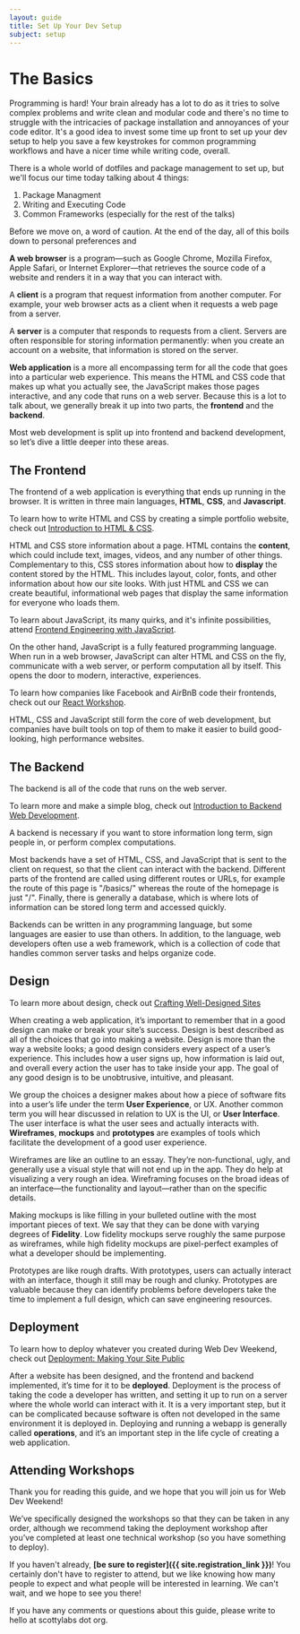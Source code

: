 ```yaml
---
layout: guide
title: Set Up Your Dev Setup
subject: setup
---
```


# The Basics

Programming is hard! Your brain already has a lot to do as it tries to solve complex problems and write clean and modular code and there's no time to struggle with the intricacies of package installation and annoyances of your code editor. It's a good idea to invest some time up front to set up your dev setup to help you save a few keystrokes for common programming workflows and have a nicer time while writing code, overall.

There is a whole world of dotfiles and package management to set up, but we'll focus our time today talking about 4 things:
1. Package Managment
1. Writing and Executing Code
1. Common Frameworks (especially for the rest of the talks)

Before we move on, a word of caution. At the end of the day, all of this boils down to personal preferences and 

__A web browser__ is a program—such as Google Chrome, Mozilla Firefox, Apple
Safari, or Internet Explorer—that retrieves the source code of a website and
renders it in a way that you can interact with.

A __client__ is a program that request information from another computer. For
example, your web browser acts as a client when it requests a web page from a
server.

A __server__ is a computer that responds to requests from a client. Servers are
often responsible for storing information permanently: when you create an
account on a website, that information is stored on the server.

__Web application__ is a more all encompassing term for all the code that goes
into a particular web experience. This means the HTML and CSS code that makes up
what you actually see, the JavaScript makes those pages interactive, and any
code that runs on a web server. Because this is a lot to talk about, we
generally break it up into two parts, the __frontend__ and the __backend__.

Most web development is split up into frontend and backend development, so let’s
dive a little deeper into these areas.

## The Frontend

The frontend of a web application is everything that ends up running in the
browser. It is written in three main languages, __HTML__, __CSS__, and
__Javascript__.

<span class="aside">To learn how to write HTML and CSS by creating a simple
portfolio website, check out <a href="{{ site.baseurl
}}/html+css/">Introduction to HTML & CSS</a>.</span>

HTML and CSS store information about a page. HTML contains the __content__,
which could include text, images, videos, and any number of other things.
Complementary to this, CSS stores information about how to __display__ the
content stored by the HTML. This includes layout, color, fonts, and other
information about how our site looks. With just HTML and CSS we can create
beautiful, informational web pages that display the same information for
everyone who loads them.

<span class="aside">To learn about JavaScript, its many quirks, and it's
infinite possibilities, attend <a href="{{ site.baseurl }}/javascript/">Frontend
Engineering with JavaScript</a>.</span>

On the other hand, JavaScript is a fully featured programming language.  When
run in a web browser, JavaScript can alter HTML and CSS on the fly, communicate
with a web server, or perform computation all by itself. This opens the door to
modern, interactive, experiences.

<span class="aside">To learn how companies like Facebook and AirBnB code their
frontends, check out our <a href="{{ site.baseurl }}/react/">React
Workshop</a>.</span>

HTML, CSS and JavaScript still form the core of web development, but companies
have built tools on top of them to make it easier to build good-looking, high
performance websites.

## The Backend

The backend is all of the code that runs on the web server.

<span class="aside">To learn more and make a simple blog, check out <a href="{{ site.baseurl }}/backend/">Introduction to Backend Web Development</a>.</span>

A backend is necessary if you want to store information long term, sign people
in, or perform complex computations.

Most backends have a set of HTML, CSS, and JavaScript that is sent to the client
on request, so that the client can interact with the backend. Different parts of
the frontend are called using different routes or URLs, for example the route of
this page is "/basics/" whereas the route of the homepage is just "/". Finally,
there is generally a database, which is where lots of information can be stored
long term and accessed quickly.

Backends can be written in any programming language, but some languages are
easier to use than others. In addition, to the language, web developers often
use a web framework, which is a collection of code that handles common server
tasks and helps organize code.

## Design

<span class="aside">To learn more about design, check out <a href="{{ site.baseurl }}/design/">Crafting Well-Designed Sites</a></span>

When creating a web application, it’s important to remember that in a good
design can make or break your site’s success. Design is best described as all of
the choices that go into making a website. Design is more than the way a website
looks; a good design considers every aspect of a user’s experience. This
includes how a user signs up, how information is laid out, and overall every
action the user has to take inside your app. The goal of any good design is to
be unobtrusive, intuitive, and pleasant.

We group the choices a designer makes about how a piece of software fits into a
user’s life under the term __User Experience__, or UX. Another common term you
will hear discussed in relation to UX is the UI, or __User Interface__. The user
interface is what the user sees and actually interacts with. __Wireframes__,
__mockups__ and __prototypes__ are examples of tools which facilitate the
development of a good user experience.

Wireframes are like an outline to an essay. They’re non-functional, ugly, and
generally use a visual style that will not end up in the app. They do help at
visualizing a very rough an idea. Wireframing focuses on the broad ideas of an
interface—the functionality and layout—rather than on the specific details.

Making mockups is like filling in your bulleted outline with the most important
pieces of text. We say that they can be done with varying degrees of
__Fidelity__. Low fidelity mockups serve roughly the same purpose as wireframes,
while high fidelity mockups are pixel-perfect examples of what a developer
should be implementing.

Prototypes are like rough drafts. With prototypes, users can actually interact
with an interface, though it still may be rough and clunky. Prototypes are
valuable because they can identify problems before developers take the time to
implement a full design, which can save engineering resources.

## Deployment

<span class="aside">To learn how to deploy whatever you created during Web Dev Weekend, check out <a href="{{ site.baseurl }}/deployment/">Deployment: Making Your Site Public</a></span>

After a website has been designed, and the frontend and backend implemented,
it’s time for it to be __deployed__. Deployment is the process of taking the
code a developer has written, and setting it up to run on a server where the
whole world can interact with it. It is a very important step, but it can be
complicated because software is often not developed in the same environment it
is deployed in. Deploying and running a webapp is generally called
__operations__, and it’s an important step in the life cycle of creating a web
application.

## Attending Workshops

Thank you for reading this guide, and we hope that you will join us for Web Dev
Weekend!

We’ve specifically designed the workshops so that they can be taken in any
order, although we recommend taking the deployment workshop after you’ve
completed at least one technical workshop (so you have something to deploy).

If you haven't already, __[be sure to register]({{ site.registration_link }})__!
You certainly don't have to register to attend, but we like knowing how many
people to expect and what people will be interested in learning. We can't wait,
and we hope to see you there!

If you have any comments or questions about this guide, please write to hello at
scottylabs dot org.
